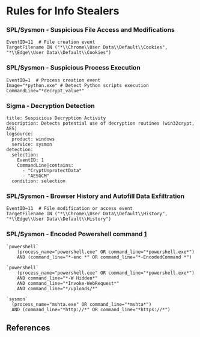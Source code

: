 # Rules for Info Stealers



### SPL/Sysmon - Suspicious File Access and Modifications

```
EventID=11  # File creation event
TargetFilename IN ("*\\Chrome\\User Data\\Default\\Cookies", "*\\Edge\\User Data\\Default\\Cookies")
```

### SPL/Sysmon - Suspicious Process Execution

```
EventID=1  # Process creation event
Image="*python.exe" # Detect Python scripts execution
CommandLine="*decrypt_value*"
```

### Sigma - Decryption Detection

```
title: Suspicious Decryption Activity
description: Detects potential use of decryption routines (win32crypt, AES)
logsource:
  product: windows
  service: sysmon
detection:
  selection:
    EventID: 1
    CommandLine|contains:
      - "CryptUnprotectData"
      - "AESGCM"
  condition: selection
```

### SPL/Sysmon - Browser History and Autofill Data Exfiltration
```
EventID=11  # File modification or access event
TargetFilename IN ("*\\Chrome\\User Data\\Default\\History", "*\\Edge\\User Data\\Default\\History")

```

### SPL/Sysmon - Encoded Powershell command [1]

```
`powershell`
    (process_name="powershell.exe" OR command_line="*powershell.exe*")
    AND (command_line="*-enc *" OR command_line="*-EncodedCommand *")
```


```
`powershell`
    (process_name="powershell.exe" OR command_line="*powershell.exe*")
    AND command_line="*-W Hidden*"
    AND command_line="*Invoke-WebRequest*"
    AND command_line="*/uploads/*"
```

```
`sysmon`
  (process_name="mshta.exe" OR command_line="*mshta*")
  AND (command_line="*http://*" OR command_line="*https://*")
```


## References
[1]: https://www.group-ib.com/blog/clickfix-the-social-engineering-technique-hackers-use-to-manipulate-victims
[2]: https://0xmrmagnezi.github.io/malware%20analysis/LummaStealer/